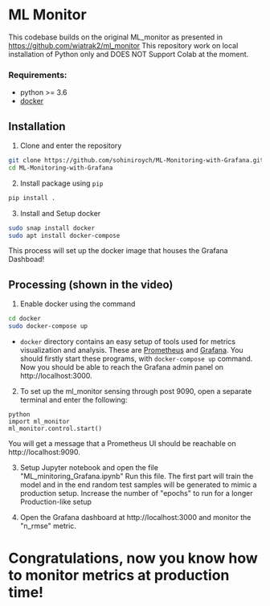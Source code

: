 # ML Monitor
This codebase builds on the original ML_monitor as presented in https://github.com/wiatrak2/ml_monitor
This repository work on local installation of Python only and DOES NOT Support Colab at the moment.
### Requirements:
* python >= 3.6
* [docker](https://www.docker.com)
## Installation
1. Clone and enter the repository
```bash
git clone https://github.com/sohiniroych/ML-Monitoring-with-Grafana.git
cd ML-Monitoring-with-Grafana
```
2. Install package using `pip`
```bash
pip install .
```
3. Install and Setup docker
```bash
sudo snap install docker
sudo apt install docker-compose
```
This process will set up the docker image that houses the Grafana Dashboad!

## Processing (shown in the video)

1. Enable docker using the command
```bash
cd docker
sudo docker-compose up
```
* `docker` directory contains an easy setup of tools used for metrics visualization and analysis. These are [Prometheus](https://prometheus.io) and [Grafana](https://grafana.com). You should firstly start these programs, with `docker-compose up` command. Now you should be able to reach the Grafana admin panel on http://localhost:3000. 

2. To set up the ml_monitor sensing through post 9090, open a separate terminal and enter the following:
```
python
import ml_monitor
ml_monitor.control.start()
```
You will get a message that a Prometheus UI should be reachable on http://localhost:9090. 

3. Setup Jupyter notebook and open the file "ML_minitoring_Grafana.ipynb"
Run this file. The first part will train the model and in the end random test samples will be generated to mimic a production setup. Increase the number of "epochs" to run for a longer Production-like setup

4. Open the Grafana dashboard at http://localhost:3000 and monitor the "n_rmse" metric.

# Congratulations, now you know how to monitor metrics at production time!
